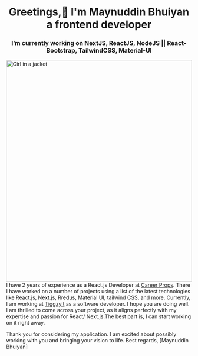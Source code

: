 <h1 align="center">Greetings,👋 I'm Maynuddin Bhuiyan a frontend developer</h1>
<h3 align="center">I’m currently working on NextJS, ReactJS, NodeJS || React-Bootstrap, TailwindCSS, Material-UI</h3>
<div > 

</div>
<img src="[img_girl.jpg](https://media.licdn.com/dms/image/D5616AQHEWC6vsgK6JQ/profile-displaybackgroundimage-shrink_350_1400/0/1675192937276?e=1698278400&v=beta&t=h6ECuarsSrjuEUt7VX-ykUREnB-bT-35vuOlh1G3dXg)" alt="Girl in a jacket" width="100%" height="600"> 
I have 2 years of experience as a React.js Developer at <a href="https://www.mycareerprops.com/">Career Props</a>. There I have worked on a number of projects using a list of the latest technologies like React.js, Next.js, Rredus, Material UI, tailwind CSS, and more. Currently, I am working at <a href="https://tiggzyit.com">Tiggzyit</a> as a software developer.
I hope you are doing well. I am thrilled to come across your project, as it aligns perfectly with my expertise and passion for React/ Next.js.The best part is, I can start working on it right away.

Thank you for considering my application. I am excited about possibly working with you and bringing your vision to life.
Best regards,
[Maynuddin Bhuiyan]
